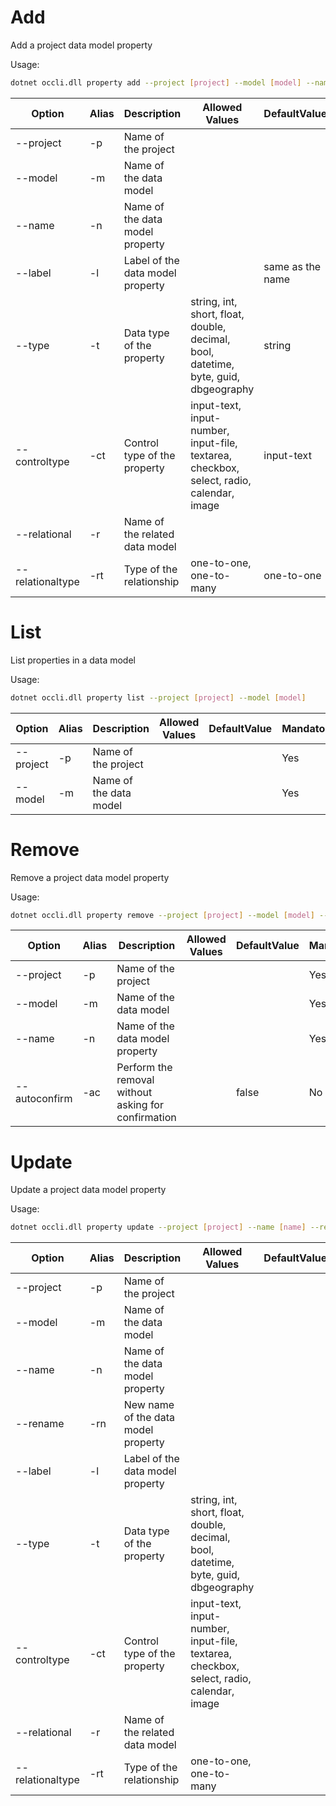 # Add

Add a project data model property

Usage: 
```sh
dotnet occli.dll property add --project [project] --model [model] --name [name] --label [label] --type [type] --controltype [controltype] --relational [relational] --relationaltype [relationaltype]
```

| Option | Alias | Description | Allowed Values | DefaultValue | Mandatory |
| --- | --- | --- | --- | --- | --- |
| --project | -p | Name of the project ||| Yes |
| --model | -m | Name of the data model ||| Yes |
| --name | -n | Name of the data model property ||| Yes |
| --label | -l | Label of the data model property || same as the name| No |
| --type | -t | Data type of the property | string, int, short, float, double, decimal, bool, datetime, byte, guid, dbgeography | string | No |
| --controltype | -ct | Control type of the property | input-text, input-number, input-file, textarea, checkbox, select, radio, calendar, image | input-text | No |
| --relational | -r | Name of the related data model ||| No |
| --relationaltype | -rt | Type of the relationship | one-to-one, one-to-many | one-to-one | No |

# List
List properties in a data model

Usage: 
```sh
dotnet occli.dll property list --project [project] --model [model]
```

| Option | Alias | Description | Allowed Values | DefaultValue | Mandatory |
| --- | --- | --- | --- | --- | --- |
| --project | -p | Name of the project ||| Yes |
| --model | -m | Name of the data model ||| Yes |

# Remove
Remove a project data model property

Usage: 
```sh
dotnet occli.dll property remove --project [project] --model [model] --name [name]
```

| Option | Alias | Description | Allowed Values | DefaultValue | Mandatory |
| --- | --- | --- | --- | --- | --- |
| --project | -p | Name of the project ||| Yes |
| --model | -m | Name of the data model ||| Yes |
| --name | -n | Name of the data model property ||| Yes |
| --autoconfirm | -ac | Perform the removal without asking for confirmation || false | No |

# Update
Update a project data model property

Usage: 
```sh
dotnet occli.dll property update --project [project] --name [name] --rename [newname] --label [label] --type [type] --controltype [controltype] --relational [relational] --relationaltype [relationaltype]
```

| Option | Alias | Description | Allowed Values | DefaultValue | Mandatory |
| --- | --- | --- | --- | --- | --- |
| --project | -p | Name of the project ||| Yes |
| --model | -m | Name of the data model ||| Yes |
| --name | -n | Name of the data model property ||| Yes |
| --rename | -rn | New name of the data model property ||| No |
| --label | -l | Label of the data model property ||| No |
| --type | -t | Data type of the property | string, int, short, float, double, decimal, bool, datetime, byte, guid, dbgeography | | No |
| --controltype | -ct | Control type of the property | input-text, input-number, input-file, textarea, checkbox, select, radio, calendar, image || No |
| --relational | -r | Name of the related data model ||| No |
| --relationaltype | -rt | Type of the relationship | one-to-one, one-to-many || No |